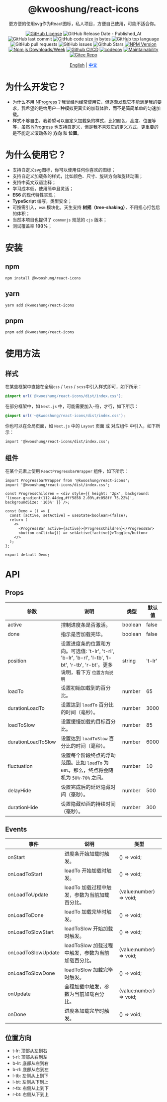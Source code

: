 <div align="center">

# @kwooshung/react-icons

更方便的使用svg作为React图标，私人项目，方便自己使用，可能不适合你。

[![GitHub License](https://img.shields.io/github/license/kwooshung/react-icons?labelColor=272e3b&color=165dff)](LICENSE)
![GitHub Release Date - Published_At](https://img.shields.io/github/release-date/kwooshung/react-icons?labelColor=272e3b&color=00b42A&logo=github)
![GitHub last commit](https://img.shields.io/github/last-commit/kwooshung/react-icons?labelColor=272e3b&color=165dff)
![GitHub code size in bytes](https://img.shields.io/github/languages/code-size/kwooshung/react-icons?labelColor=272e3b&color=165dff)
![GitHub top language](https://img.shields.io/github/languages/top/kwooshung/react-icons?labelColor=272e3b&color=165dff)
![GitHub pull requests](https://img.shields.io/github/issues-pr/kwooshung/react-icons?labelColor=272e3b&color=165dff)
![GitHub issues](https://img.shields.io/github/issues/kwooshung/react-icons?labelColor=272e3b&color=165dff)
![Github Stars](https://img.shields.io/github/stars/kwooshung/react-icons?labelColor=272e3b&color=165dff)
[![NPM Version](https://img.shields.io/npm/v/@kwooshung/react-icons?labelColor=272e3b&color=165dff)](https://www.npmjs.com/package/@kwooshung/react-icons)
[![Npm.js Downloads/Week](https://img.shields.io/npm/dw/@kwooshung/react-icons?labelColor=272e3b&labelColor=272e3b&color=165dff&logo=npm)](https://www.npmjs.com/package/@kwooshung/react-icons)
[![Github CI/CD](https://github.com/kwooshung/react-icons/actions/workflows/ci.yml/badge.svg)](https://github.com/kwooshung/react-icons/actions/)
[![codecov](https://codecov.io/gh/kwooshung/react-icons/graph/badge.svg?token=cDGeXFY45W)](https://codecov.io/gh/kwooshung/react-icons)
[![Maintainability](https://api.codeclimate.com/v1/badges/ec6965201f46be493f0f/maintainability)](https://codeclimate.com/github/kwooshung/react-icons/maintainability)
[![Gitee Repo](https://img.shields.io/badge/Gitee-react--progressbar--wrapper-165dff?logo=gitee)](https://gitee.com/kwooshung/react-icons/)

<p align="center">
    <a href="README.md">English</a> | 
    <a href="README.zh-CN.md" style="font-weight:700;color:#165dff;text-decoration:underline;">中文</a>
</p>
</div>

# 为什么开发它？

- 为什么不用 [NProgress](https://github.com/rstacruz/nprogress)？我曾经也经常使用它，但逐渐发现它不能满足我的要求，我希望的是给用户一种模拟更真实的加载体验，而不是简简单单的匀速加载。
- 样式不够自由，我希望可以自定义加载条的样式，比如颜色、高度、位置等等，虽然 [NProgress](https://github.com/rstacruz/nprogress) 也支持自定义，但是我不喜欢它的定义方式，更重要的是不能定义滚动条的 **方向** 和 **位置**。

# 为什么使用它？

- 支持自定义svg图标，你可以使用任何你喜欢的图标；
- 支持自定义加载条的样式，比如颜色、尺寸、旋转方向和旋转动画；
- 支持中英文双语注释；
- 学习成本低，使用简单且灵活；
- **ES6** 的现代特性实现；
- **TypeScript** 编写，类型安全；
- 可按需引入，`esm` 模块化，天生支持 **树摇（tree-shaking）**，不用担心打包后的体积；
- 当然本项目也提供了 `commonjs` 规范的 `cjs` 版本；
- 测试覆盖率 **100%**；

# 安装

## npm

```bash
npm install @kwooshung/react-icons
```

## yarn

```bash
yarn add @kwooshung/react-icons
```

## pnpm

```bash
pnpm add @kwooshung/react-icons
```

# 使用方法

## 样式

在某些框架中直接在全局`css` / `less` / `scss`中引入样式即可，如下所示：

```css
@import url('@kwooshung/react-icons/dist/index.css');
```

在部分框架中，如 `Next.js` 中，可能需要加入`~`符，才行，如下所示：

```css
@import url('~@kwooshung/react-icons/dist/index.css');
```

你也可以在全局页面，如 `Next.js` 中的 `Layout` 页面 或 对应组件 中引入，如下所示：

```tsx
import '@kwooshung/react-icons/dist/index.css';
```

## 组件

在某个元素上使用 `ReactProgressbarWrapper` 组件，如下所示：

```tsx
import ProgressbarWrapper from '@kwooshung/react-icons';
import '@kwooshung/react-icons/dist/index.css';

const ProgressChildren = <div style={{ height: '2px', background: 'linear-gradient(112.44deg,#ff5858 2.09%,#c058ff 75.22%)', backgroundSize: '165%' }} />;

const Demo = () => {
  const [active, setActive] = useState<boolean>(false);
  return (
    <>
      <ProgressBar active={active}>{ProgressChildren}</ProgressBar>
      <button onClick={() => setActive(!active)}>Toggle</button>
    </>
  );
};

export default Demo;
```

# API

## Props

| 参数               | 说明                                                                                                                            | 类型    | 默认值 |
| ------------------ | ------------------------------------------------------------------------------------------------------------------------------- | ------- | ------ |
| active             | 控制进度条是否激活。                                                                                                            | boolean | false  |
| done               | 指示是否加载完毕。                                                                                                              | boolean | false  |
| position           | 设置进度条的位置和方向。可选值: 't-lr', 't-rl', 'b-lr', 'b-rl', 'l-tb', 'l-bt', 'r-tb', 'r-bt'。更多说明，看下方 `位置方向说明` | string  | 't-lr' |
| loadTo             | 设置初始加载到的百分比。                                                                                                        | number  | 65     |
| durationLoadTo     | 设置达到 `loadTo` 百分比的时间（毫秒）。                                                                                        | number  | 3000   |
| loadToSlow         | 设置缓慢加载的目标百分比。                                                                                                      | number  | 85     |
| durationLoadToSlow | 设置达到 `loadToSlow` 百分比的时间（毫秒）。                                                                                    | number  | 6000   |
| fluctuation        | 设置每个阶段终点的浮动范围。比如 `loadTo` 为 `60%`，那么，终点将会随机为 `50%~70%` 之间。                                       | number  | 10     |
| delayHide          | 设置完成后的延迟隐藏时间（毫秒）。                                                                                              | number  | 500    |
| durationHide       | 设置隐藏动画的持续时间（毫秒）。                                                                                                | number  | 300    |

## Events

| 事件               | 说明                                              | 类型                    |
| ------------------ | ------------------------------------------------- | ----------------------- |
| onStart            | 进度条开始加载时触发。                            | () => void;             |
| onLoadToStart      | loadTo 开始加载时触发。                           | () => void;             |
| onLoadToUpdate     | loadTo 加载过程中触发，参数为当前加载百分比。     | (value:number) => void; |
| onLoadToDone       | loadTo 加载完毕时触发。                           | () => void;             |
| onLoadToSlowStart  | loadToSlow 开始加载时触发。                       | () => void;             |
| onLoadToSlowUpdate | loadToSlow 加载过程中触发，参数为当前加载百分比。 | (value:number) => void; |
| onLoadToSlowDone   | loadToSlow 加载完毕时触发。                       | () => void;             |
| onUpdate           | 全程加载中触发，参数为当前加载百分比。            | (value:number) => void; |
| onDone             | 进度条加载完毕时触发。                            | () => void;             |

## 位置方向

- t-lr: 顶部从左到右
- t-rl: 顶部从右到左
- b-lr: 底部从左到右
- b-rl: 底部从右到左
- l-tb: 左侧从上到下
- l-bt: 左侧从下到上
- r-tb: 右侧从上到下
- r-bt: 右侧从下到上
